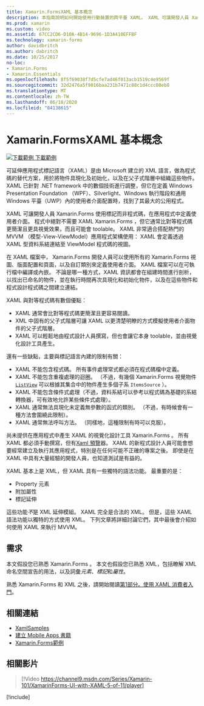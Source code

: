 ```yaml
---
title: Xamarin.FormsXAML 基本概念
description: 本指南說明如何開始使用行動裝置的跨平臺 XAML。 XAML 可讓開發人員 Xamarin.Forms 使用標記而非程式碼，在應用程式中定義使用者介面。
ms.prod: xamarin
ms.custom: video
ms.assetid: 67CC2CD6-D10A-4B14-9696-1D3A410EFFBF
ms.technology: xamarin-forms
author: davidbritch
ms.author: dabritch
ms.date: 10/25/2017
no-loc:
- Xamarin.Forms
- Xamarin.Essentials
ms.openlocfilehash: 8f5f69038f7d5cfe7ad46f013acb1519c4e9569f
ms.sourcegitcommit: 32d2476a5f9016baa231b7471c88c1d4ccc08eb8
ms.translationtype: MT
ms.contentlocale: zh-TW
ms.lasthandoff: 06/18/2020
ms.locfileid: "84138615"
---
```

# <a name="xamarinforms-xaml-basics"></a>Xamarin.FormsXAML 基本概念

[![下載範例 ](~/media/shared/download.png) 下載範例](https://docs.microsoft.com/samples/xamarin/xamarin-forms-samples/xamlsamples)

可延伸應用程式標記語言（XAML）是由 Microsoft 建立的 XML 語言，做為程式碼的替代方案，用於將物件具現化及初始化，以及在父子式階層中組織這些物件。 XAML 已針對 .NET framework 中的數個技術進行調整，但它在定義 Windows Presentation Foundation （WPF）、Silverlight、Windows 執行階段和通用 Windows 平臺（UWP）內的使用者介面配置時，找到了其最大的公用程式。

XAML 可讓開發人員 Xamarin.Forms 使用標記而非程式碼，在應用程式中定義使用者介面。 程式中絕對不需要 XAML Xamarin.Forms ，但它通常比對等程式碼更簡潔且更具視覺效果，而且可能會 toolable。 XAML 非常適合搭配熱門的 MVVM （模型-View-ViewModel）應用程式架構使用： XAML 會定義透過 XAML 型資料系結連結至 ViewModel 程式碼的視圖。

在 XAML 檔案中， Xamarin.Forms 開發人員可以使用所有的 Xamarin.Forms 視圖、版面配置和頁面，以及自訂類別來定義使用者介面。 XAML 檔案可以在可執行檔中編譯或內嵌。 不論是哪一種方式，XAML 資訊都會在組建時間進行剖析，以找出已命名的物件，並在執行時間再次具現化和初始化物件，以及在這些物件和程式設計程式碼之間建立連結。

XAML 與對等程式碼有數個優點：

- XAML 通常會比對等程式碼更簡潔且更容易閱讀。
- XML 中固有的父子式階層可讓 XAML 以更清楚明瞭的方式模擬使用者介面物件的父子式階層。
- XAML 可以輕鬆地由程式設計人員撰寫，但也會讓它本身 toolable，並由視覺化設計工具產生。

還有一些缺點，主要與標記語言內建的限制有關：

- XAML 不能包含程式碼。 所有事件處理常式都必須在程式碼檔中定義。
- XAML 不能包含重複處理的迴圈。 （不過，有幾個 Xamarin.Forms 視覺物件 [`ListView`](xref:Xamarin.Forms.ListView) 可以根據其集合中的物件產生多個子系 `ItemsSource` ）。
- XAML 不能包含條件式處理（不過，資料系結可以參考以程式碼為基礎的系結轉換器，可有效地允許某些條件式處理）。
- XAML 通常無法具現化未定義無參數的函式的類別。 （不過，有時候會有一種方法會圍繞此限制）。
- XAML 通常無法呼叫方法。 （同樣地，這種限制有時可以克服）。

尚未提供在應用程式中產生 XAML 的視覺化設計工具 Xamarin.Forms 。 所有 XAML 都必須手動撰寫，但有[Xaml 預覽](~/xamarin-forms/xaml/xaml-previewer/index.md)器。 XAML 的新程式設計人員可能會想要經常建立及執行其應用程式，特別是在任何可能不正確的專案之後。 即使是在 XAML 中具有大量經驗的開發人員，也知道測試是有益的。

XAML 基本上是 XML，但 XAML 具有一些獨特的語法功能。 最重要的是：

- Property 元素
- 附加屬性
- 標記延伸

這些功能*不*是 XML 延伸模組。 XAML 完全是合法的 XML。 但是，這些 XAML 語法功能以獨特的方式使用 XML。 下列文章將詳細討論它們，其中最後會介紹如何使用 XAML 來執行 MVVM。

## <a name="requirements"></a>需求

本文假設您已熟悉 Xamarin.Forms 。 本文也假設您已熟悉 XML，包括瞭解 XML 命名空間宣告的用法，以及詞彙*元素*、*標記*和*屬性*。

熟悉 Xamarin.Forms 和 XML 之後，請開始閱讀[第1部分。使用 XAML 消費者入門](~/xamarin-forms/xaml/xaml-basics/get-started-with-xaml.md)。

## <a name="related-links"></a>相關連結

- [XamlSamples](https://docs.microsoft.com/samples/xamarin/xamarin-forms-samples/xamlsamples)
- [建立 Mobile Apps 書籍](~/xamarin-forms/creating-mobile-apps-xamarin-forms/index.md)
- [Xamarin.Forms範例](https://docs.microsoft.com/samples/browse/?products=xamarin&term=Xamarin.Forms)

## <a name="related-video"></a>相關影片

> [!Video https://channel9.msdn.com/Series/Xamarin-101/XamarinForms-UI-with-XAML-5-of-11/player]

[!include[](~/essentials/includes/xamarin-show-essentials.md)]
